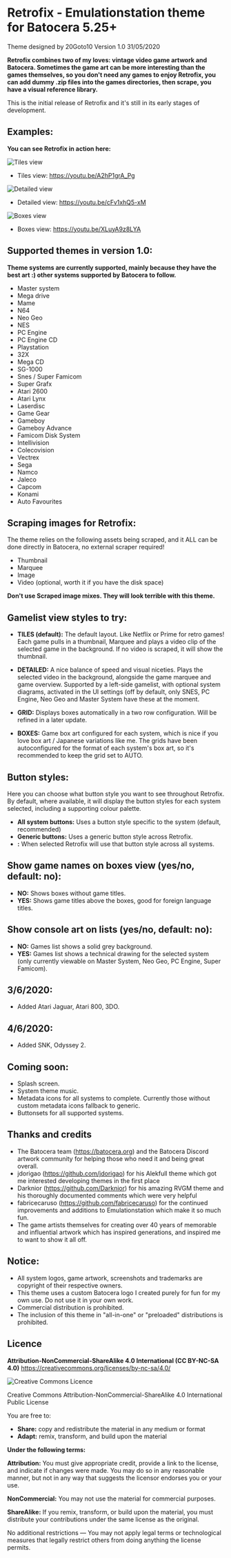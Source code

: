 Retrofix - Emulationstation theme for Batocera 5.25+
====================================================

Theme designed by 20Goto10
Version 1.0
31/05/2020


**Retrofix combines two of my loves: vintage video game artwork and Batocera. Sometimes the game art
can be more interesting than the games themselves, so you don't need any games to enjoy Retrofix,
you can add dummy .zip files into the games directories, then scrape, you have a visual
reference library.**

This is the initial release of Retrofix and it's still in its early stages of development.


Examples:
---------

**You can see Retrofix in action here:**


![Tiles view](https://github.com/20GotoTen/es-theme-retrofix/blob/master/_inc/screenshot/Tiles.png "Tiles view")
- Tiles view: https://youtu.be/A2hP1grA_Pg


![Detailed view](https://github.com/20GotoTen/es-theme-retrofix/blob/master/_inc/screenshot/Detailed.png "Detailed view")
- Detailed view: https://youtu.be/cFv1xhQ5-xM

![Boxes view](https://github.com/20GotoTen/es-theme-retrofix/blob/master/_inc/screenshot/Boxes.png "Boxes view")
- Boxes view: https://youtu.be/XLuyA9z8LYA

Supported themes in version 1.0:
--------------------------------

**Theme systems are currently supported, mainly because they have the best art :) other systems supported by Batocera to follow.**

- Master system
- Mega drive
- Mame
- N64
- Neo Geo
- NES
- PC Engine
- PC Engine CD
- Playstation
- 32X
- Mega CD
- SG-1000
- Snes / Super Famicom
- Super Grafx
- Atari 2600
- Atari Lynx
- Laserdisc
- Game Gear
- Gameboy
- Gameboy Advance
- Famicom Disk System
- Intellivision
- Colecovision
- Vectrex
- Sega
- Namco
- Jaleco
- Capcom
- Konami
- Auto Favourites


Scraping images for Retrofix:
-----------------------------

The theme relies on the following assets being scraped, and it ALL can be done
directly in Batocera, no external scraper required!

 - Thumbnail
 - Marquee
 - Image
 - Video (optional, worth it if you have the disk space)

**Don't use Scraped image mixes. They will look terrible with this theme.**


Gamelist view styles to try:
----------------------------

- **TILES (default):** The default layout. Like Netflix or Prime for retro games! Each game pulls in a thumbnail, Marquee and plays a video clip of the selected game in the background. If no video is scraped, it will show the thumbnail.

- **DETAILED:** A nice balance of speed and visual niceties. Plays the selected video in the background, alongside the game marquee and game overview. Supported by a left-side gamelist, with optional system diagrams, activated in the UI settings (off by default, only SNES, PC Engine, Neo Geo and Master System have these at the moment.

- **GRID:** Displays boxes automatically in a two row configuration. Will be refined in a later update.

- **BOXES:** Game box art configured for each system, which is nice if you love box art / Japanese variations like me. The grids have been autoconfigured for the format of each system's box art, so it's recommended to keep the grid set to AUTO.

Button styles:
--------------

Here you can choose what button style you want to see throughout Retrofix. By default, where available, it will display the button styles for each system selected, including a supporting colour palette.

- **All system buttons:** Uses a button style specific to the system (default, recommended)
- **Generic buttons:** Uses a generic button style across Retrofix.
- **<system name>:** When selected Retrofix will use that button style across all systems.

Show game names on boxes view (yes/no, default: no):
---------------------------------------------------

- **NO:** Shows boxes without game titles.
- **YES:** Shows game titles above the boxes, good for foreign language titles.


Show console art on lists (yes/no, default: no):
-----------------------------------------------

- **NO:** Games list shows a solid grey background.
- **YES:** Games list shows a technical drawing for the selected system (only currently viewable on Master System, Neo Geo, PC Engine, Super Famicom).




3/6/2020:
---------
- Added Atari Jaguar, Atari 800, 3DO.

4/6/2020:
--------
- Added SNK, Odyssey 2.



Coming soon:
------------

- Splash screen.
- System theme music.
- Metadata icons for all systems to complete. Currently those without custom metadata icons fallback to generic.
- Buttonsets for all supported systems.


Thanks and credits
------------------
- The Batocera team (https://batocera.org) and the Batocera Discord artwork community for helping those who need it and being great overall.
- jdorigao (https://github.com/jdorigao) for his Alekfull theme which got me interested developing themes in the first place
- Darknior (https://github.com/Darknior) for his amazing RVGM theme and his thoroughly documented comments which were very helpful
- fabricecaruso (https://github.com/fabricecaruso) for the continued improvements and additions to Emulationstation which make it so much fun.
- The game artists themselves for creating over 40 years of memorable and influential artwork which has inspired generations, and inspired me to want to show it all off.


Notice:
-------
- All system logos, game artwork, screenshots and trademarks are copyright of their respective owners. 
- This theme uses a custom Batocera logo I created purely for fun for my own use. Do not use it in your own work.
- Commercial distribution is prohibited.
- The inclusion of this theme in "all-in-one" or "preloaded" distributions is prohibited.


Licence
-------
**Attribution-NonCommercial-ShareAlike 4.0 International (CC BY-NC-SA 4.0)**
https://creativecommons.org/licenses/by-nc-sa/4.0/

![Creative Commons Licence](https://i.creativecommons.org/l/by-nc-sa/4.0/88x31.png "Creative Commons Licence")

Creative Commons Attribution-NonCommercial-ShareAlike 4.0 International Public License

You are free to:

- **Share:** copy and redistribute the material in any medium or format
- **Adapt:** remix, transform, and build upon the material

**Under the following terms:**

**Attribution:** You must give appropriate credit, provide a link to the license, and indicate if
changes were made. You may do so in any reasonable manner, but not in any way that suggests the
licensor endorses you or your use.

**NonCommercial:** You may not use the material for commercial purposes.

**ShareAlike:** If you remix, transform, or build upon the material, you must distribute your
contributions under the same license as the original.

No additional restrictions — You may not apply legal terms or technological measures that legally
restrict others from doing anything the license permits.
